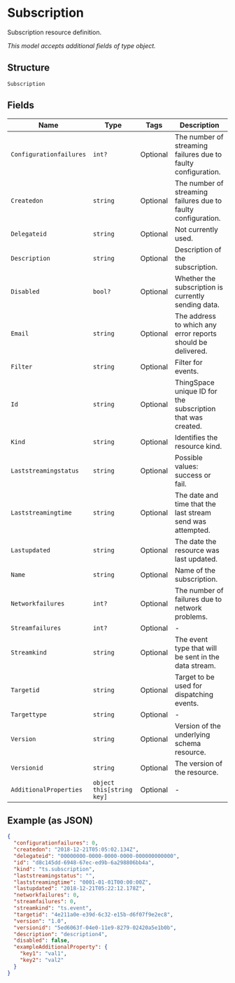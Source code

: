 
# Subscription

Subscription resource definition.

*This model accepts additional fields of type object.*

## Structure

`Subscription`

## Fields

| Name | Type | Tags | Description |
|  --- | --- | --- | --- |
| `Configurationfailures` | `int?` | Optional | The number of streaming failures due to faulty configuration. |
| `Createdon` | `string` | Optional | The number of streaming failures due to faulty configuration. |
| `Delegateid` | `string` | Optional | Not currently used. |
| `Description` | `string` | Optional | Description of the subscription. |
| `Disabled` | `bool?` | Optional | Whether the subscription is currently sending data. |
| `Email` | `string` | Optional | The address to which any error reports should be delivered. |
| `Filter` | `string` | Optional | Filter for events. |
| `Id` | `string` | Optional | ThingSpace unique ID for the subscription that was created. |
| `Kind` | `string` | Optional | Identifies the resource kind. |
| `Laststreamingstatus` | `string` | Optional | Possible values: success or fail. |
| `Laststreamingtime` | `string` | Optional | The date and time that the last stream send was attempted. |
| `Lastupdated` | `string` | Optional | The date the resource was last updated. |
| `Name` | `string` | Optional | Name of the subscription. |
| `Networkfailures` | `int?` | Optional | The number of failures due to network problems. |
| `Streamfailures` | `int?` | Optional | - |
| `Streamkind` | `string` | Optional | The event type that will be sent in the data stream. |
| `Targetid` | `string` | Optional | Target to be used for dispatching events. |
| `Targettype` | `string` | Optional | - |
| `Version` | `string` | Optional | Version of the underlying schema resource. |
| `Versionid` | `string` | Optional | The version of the resource. |
| `AdditionalProperties` | `object this[string key]` | Optional | - |

## Example (as JSON)

```json
{
  "configurationfailures": 0,
  "createdon": "2018-12-21T05:05:02.134Z",
  "delegateid": "00000000-0000-0000-0000-000000000000",
  "id": "d8c145dd-6948-67ec-ed9b-6a298806bb4a",
  "kind": "ts.subscription",
  "laststreamingstatus": "",
  "laststreamingtime": "0001-01-01T00:00:00Z",
  "lastupdated": "2018-12-21T05:22:12.178Z",
  "networkfailures": 0,
  "streamfailures": 0,
  "streamkind": "ts.event",
  "targetid": "4e211a0e-e39d-6c32-e15b-d6f07f9e2ec8",
  "version": "1.0",
  "versionid": "5ed6063f-04e0-11e9-8279-02420a5e1b0b",
  "description": "description4",
  "disabled": false,
  "exampleAdditionalProperty": {
    "key1": "val1",
    "key2": "val2"
  }
}
```

